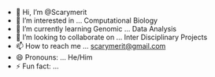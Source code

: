 - 👋 Hi, I’m @Scarymerit
- 👀 I’m interested in ... Computational Biology
- 🌱 I’m currently learning Genomic ... Data Analysis
- 💞️ I’m looking to collaborate on ... Inter Disciplinary Projects
- 📫 How to reach me ... scarymerit@gmail.com
- 😄 Pronouns: ... He/Him
- ⚡ Fun fact: ...

<!---
Scarymerit/Scarymerit is a ✨ special ✨ repository because its `README.md` (this file) appears on your GitHub profile.
You can click the Preview link to take a look at your changes.
--->
